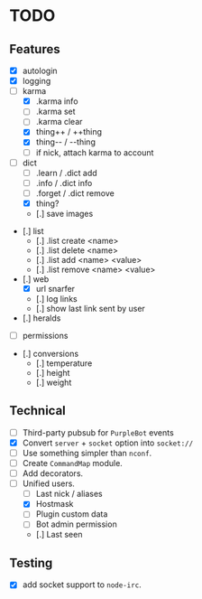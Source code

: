 # TODO

## Features

- [x] autologin
- [x] logging
- [ ] karma
  - [x] .karma info
  - [ ] .karma set
  - [ ] .karma clear
  - [x] thing++ / ++thing
  - [x] thing-- / --thing
  - [ ] if nick, attach karma to account
- [ ] dict
  - [ ] .learn / .dict add
  - [ ] .info / .dict info
  - [ ] .forget / .dict remove
  - [x] thing?
  - [.] save images
- [.] list
  - [.] .list create \<name\>
  - [.] .list delete \<name\>
  - [.] .list add \<name\> \<value\>
  - [.] .list remove \<name\> \<value\>
- [.] web
  - [x] url snarfer
  - [.] log links
  - [.] show last link sent by user
- [.] heralds
- [ ] permissions
- [.] conversions
  - [.] temperature
  - [.] height
  - [.] weight

## Technical

- [ ] Third-party pubsub for `PurpleBot` events
- [x] Convert `server` + `socket` option into `socket://`
- [ ] Use something simpler than `nconf`.
- [ ] Create `CommandMap` module.
- [ ] Add decorators.
- [ ] Unified users.
  - [ ] Last nick / aliases
  - [x] Hostmask
  - [ ] Plugin custom data
  - [ ] Bot admin permission
  - [.] Last seen

## Testing

- [x] add socket support to `node-irc`.
